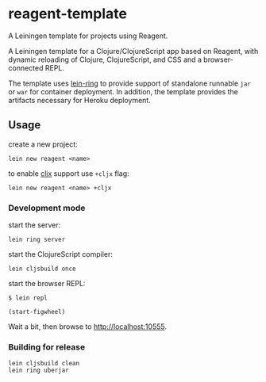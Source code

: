 reagent-template
================

A Leiningen template for projects using Reagent.

A Leiningen template for a Clojure/ClojureScript app based on Reagent,
with dynamic reloading of Clojure, ClojureScript, and CSS and a browser-connected REPL.

The template uses [lein-ring](https://github.com/weavejester/lein-ring) to provide
support of standalone runnable `jar` or `war` for container deployment.
In addition, the template provides the artifacts necessary for Heroku deployment.

## Usage

create a new project:

```
lein new reagent <name>
```

to enable [cljx](https://github.com/lynaghk/cljx) support use `+cljx` flag:

```
lein new reagent <name> +cljx
```

### Development mode

start the server:

```
lein ring server
```

start the ClojureScript compiler:

```
lein cljsbuild once
```

start the browser REPL:

```
$ lein repl

(start-figwheel)
```

Wait a bit, then browse to [http://localhost:10555](http://localhost:10555).


### Building for release

```
lein cljsbuild clean
lein ring uberjar
```
